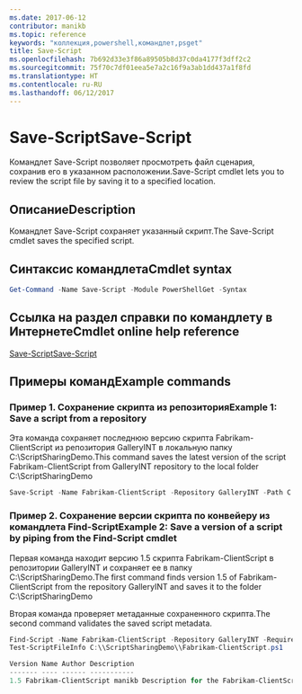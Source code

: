 ```yaml
---
ms.date: 2017-06-12
contributor: manikb
ms.topic: reference
keywords: "коллекция,powershell,командлет,psget"
title: Save-Script
ms.openlocfilehash: 7b692d33e3f86a89505b8d37c0da4177f3dff2c2
ms.sourcegitcommit: 75f70c7df01eea5e7a2c16f9a3ab1dd437a1f8fd
ms.translationtype: HT
ms.contentlocale: ru-RU
ms.lasthandoff: 06/12/2017
---
```

# <a name="save-script"></a><span data-ttu-id="9a469-103">Save-Script</span><span class="sxs-lookup"><span data-stu-id="9a469-103">Save-Script</span></span>

<span data-ttu-id="9a469-104">Командлет Save-Script позволяет просмотреть файл сценария, сохранив его в указанном расположении.</span><span class="sxs-lookup"><span data-stu-id="9a469-104">Save-Script cmdlet lets you to review the script file by saving it to a specified location.</span></span>

## <a name="description"></a><span data-ttu-id="9a469-105">Описание</span><span class="sxs-lookup"><span data-stu-id="9a469-105">Description</span></span>

<span data-ttu-id="9a469-106">Командлет Save-Script сохраняет указанный скрипт.</span><span class="sxs-lookup"><span data-stu-id="9a469-106">The Save-Script cmdlet saves the specified script.</span></span>

## <a name="cmdlet-syntax"></a><span data-ttu-id="9a469-107">Синтаксис командлета</span><span class="sxs-lookup"><span data-stu-id="9a469-107">Cmdlet syntax</span></span>

```powershell
Get-Command -Name Save-Script -Module PowerShellGet -Syntax
```
## <a name="cmdlet-online-help-reference"></a><span data-ttu-id="9a469-108">Ссылка на раздел справки по командлету в Интернете</span><span class="sxs-lookup"><span data-stu-id="9a469-108">Cmdlet online help reference</span></span>

[<span data-ttu-id="9a469-109">Save-Script</span><span class="sxs-lookup"><span data-stu-id="9a469-109">Save-Script</span></span>](http://go.microsoft.com/fwlink/?LinkId=619786)

## <a name="example-commands"></a><span data-ttu-id="9a469-110">Примеры команд</span><span class="sxs-lookup"><span data-stu-id="9a469-110">Example commands</span></span>

### <a name="example-1-save-a-script-from-a-repository"></a><span data-ttu-id="9a469-111">Пример 1. Сохранение скрипта из репозитория</span><span class="sxs-lookup"><span data-stu-id="9a469-111">Example 1: Save a script from a repository</span></span>
<span data-ttu-id="9a469-112">Эта команда сохраняет последнюю версию скрипта Fabrikam-ClientScript из репозитория GalleryINT в локальную папку C:\ScriptSharingDemo.</span><span class="sxs-lookup"><span data-stu-id="9a469-112">This command saves the latest version of the script Fabrikam-ClientScript from GalleryINT repository to the local folder C:\ScriptSharingDemo</span></span>

```powershell
Save-Script -Name Fabrikam-ClientScript -Repository GalleryINT -Path C:\ScriptSharingDemo
```

### <a name="example-2-save-a-version-of-a-script-by-piping-from-the-find-script-cmdlet"></a><span data-ttu-id="9a469-113">Пример 2. Сохранение версии скрипта по конвейеру из командлета Find-Script</span><span class="sxs-lookup"><span data-stu-id="9a469-113">Example 2: Save a version of a script by piping from the Find-Script cmdlet</span></span>

<span data-ttu-id="9a469-114">Первая команда находит версию 1.5 скрипта Fabrikam-ClientScript в репозитории GalleryINT и сохраняет ее в папку C:\ScriptSharingDemo.</span><span class="sxs-lookup"><span data-stu-id="9a469-114">The first command finds version 1.5 of Fabrikam-ClientScript from the repository GalleryINT and saves it to the folder C:\ScriptSharingDemo</span></span>

<span data-ttu-id="9a469-115">Вторая команда проверяет метаданные сохраненного скрипта.</span><span class="sxs-lookup"><span data-stu-id="9a469-115">The second command validates the saved script metadata.</span></span>

```powershell
Find-Script -Name Fabrikam-ClientScript -Repository GalleryINT -RequiredVersion 1.5 | Save-Script -Path C:\\ScriptSharingDemo
Test-ScriptFileInfo C:\\ScriptSharingDemo\\Fabrikam-ClientScript.ps1

Version Name Author Description
------- ---- ------ -----------
1.5 Fabrikam-ClientScript manikb Description for the Fabrikam-ClientScript script
```

